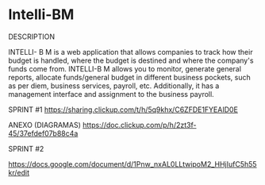 # Intelli-BM


DESCRIPTION

INTELLI- B M is a web application that allows companies to track  how their budget is handled, where the budget is destined and where the company's funds come from. INTELLI-B M allows you to monitor, generate general reports, allocate funds/general budget in different business pockets, such as per diem, business services, payroll, etc. Additionally, it has a management interface and assignment to the business payroll. 

SPRINT #1
https://sharing.clickup.com/t/h/5q9khx/C6ZFDE1FYEAID0E

ANEXO (DIAGRAMAS)
https://doc.clickup.com/p/h/2zt3f-45/37efdef07b88c4a




SPRINT #2

https://docs.google.com/document/d/1Pnw_nxAL0LLtwipoM2_HHjIufC5h55kr/edit
